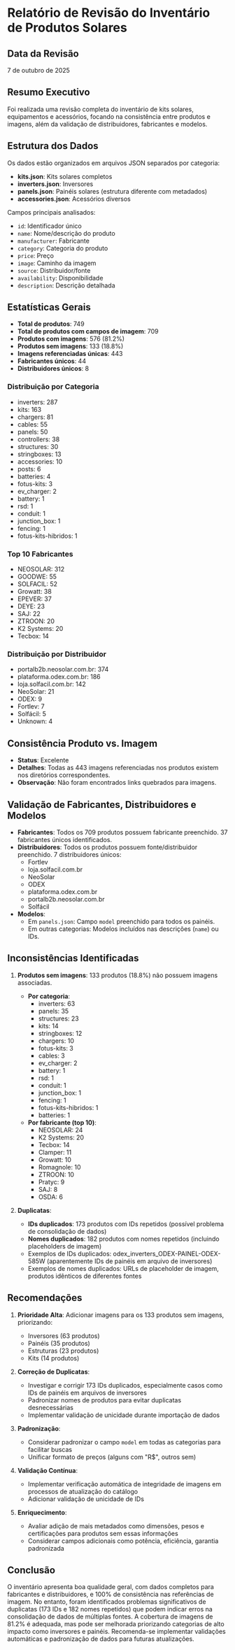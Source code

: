 # Relatório de Revisão do Inventário de Produtos Solares

## Data da Revisão

7 de outubro de 2025

## Resumo Executivo

Foi realizada uma revisão completa do inventário de kits solares, equipamentos e acessórios, focando na consistência entre produtos e imagens, além da validação de distribuidores, fabricantes e modelos.

## Estrutura dos Dados

Os dados estão organizados em arquivos JSON separados por categoria:

- **kits.json**: Kits solares completos
- **inverters.json**: Inversores
- **panels.json**: Painéis solares (estrutura diferente com metadados)
- **accessories.json**: Acessórios diversos

Campos principais analisados:

- `id`: Identificador único
- `name`: Nome/descrição do produto
- `manufacturer`: Fabricante
- `category`: Categoria do produto
- `price`: Preço
- `image`: Caminho da imagem
- `source`: Distribuidor/fonte
- `availability`: Disponibilidade
- `description`: Descrição detalhada

## Estatísticas Gerais

- **Total de produtos**: 749
- **Total de produtos com campos de imagem**: 709
- **Produtos com imagens**: 576 (81.2%)
- **Produtos sem imagens**: 133 (18.8%)
- **Imagens referenciadas únicas**: 443
- **Fabricantes únicos**: 44
- **Distribuidores únicos**: 8

### Distribuição por Categoria

- inverters: 287
- kits: 163
- chargers: 81
- cables: 55
- panels: 50
- controllers: 38
- structures: 30
- stringboxes: 13
- accessories: 10
- posts: 6
- batteries: 4
- fotus-kits: 3
- ev_charger: 2
- battery: 1
- rsd: 1
- conduit: 1
- junction_box: 1
- fencing: 1
- fotus-kits-hibridos: 1

### Top 10 Fabricantes

- NEOSOLAR: 312
- GOODWE: 55
- SOLFACIL: 52
- Growatt: 38
- EPEVER: 37
- DEYE: 23
- SAJ: 22
- ZTROON: 20
- K2 Systems: 20
- Tecbox: 14

### Distribuição por Distribuidor

- portalb2b.neosolar.com.br: 374
- plataforma.odex.com.br: 186
- loja.solfacil.com.br: 142
- NeoSolar: 21
- ODEX: 9
- Fortlev: 7
- Solfácil: 5
- Unknown: 4

## Consistência Produto vs. Imagem

- **Status**: Excelente
- **Detalhes**: Todas as 443 imagens referenciadas nos produtos existem nos diretórios correspondentes.
- **Observação**: Não foram encontrados links quebrados para imagens.

## Validação de Fabricantes, Distribuidores e Modelos

- **Fabricantes**: Todos os 709 produtos possuem fabricante preenchido. 37 fabricantes únicos identificados.
- **Distribuidores**: Todos os produtos possuem fonte/distribuidor preenchido. 7 distribuidores únicos:
  - Fortlev
  - loja.solfacil.com.br
  - NeoSolar
  - ODEX
  - plataforma.odex.com.br
  - portalb2b.neosolar.com.br
  - Solfácil
- **Modelos**:
  - Em `panels.json`: Campo `model` preenchido para todos os painéis.
  - Em outras categorias: Modelos incluídos nas descrições (`name`) ou IDs.

## Inconsistências Identificadas

1. **Produtos sem imagens**: 133 produtos (18.8%) não possuem imagens associadas.
   - **Por categoria**:
     - inverters: 63
     - panels: 35
     - structures: 23
     - kits: 14
     - stringboxes: 12
     - chargers: 10
     - fotus-kits: 3
     - cables: 3
     - ev_charger: 2
     - battery: 1
     - rsd: 1
     - conduit: 1
     - junction_box: 1
     - fencing: 1
     - fotus-kits-hibridos: 1
     - batteries: 1
   - **Por fabricante (top 10)**:
     - NEOSOLAR: 24
     - K2 Systems: 20
     - Tecbox: 14
     - Clamper: 11
     - Growatt: 10
     - Romagnole: 10
     - ZTROON: 10
     - Pratyc: 9
     - SAJ: 8
     - OSDA: 6

2. **Duplicatas**:
   - **IDs duplicados**: 173 produtos com IDs repetidos (possível problema de consolidação de dados)
   - **Nomes duplicados**: 182 produtos com nomes repetidos (incluindo placeholders de imagem)
   - Exemplos de IDs duplicados: odex_inverters_ODEX-PAINEL-ODEX-585W (aparentemente IDs de painéis em arquivo de inversores)
   - Exemplos de nomes duplicados: URLs de placeholder de imagem, produtos idênticos de diferentes fontes

## Recomendações

1. **Prioridade Alta**: Adicionar imagens para os 133 produtos sem imagens, priorizando:
   - Inversores (63 produtos)
   - Painéis (35 produtos)
   - Estruturas (23 produtos)
   - Kits (14 produtos)

2. **Correção de Duplicatas**:
   - Investigar e corrigir 173 IDs duplicados, especialmente casos como IDs de painéis em arquivos de inversores
   - Padronizar nomes de produtos para evitar duplicatas desnecessárias
   - Implementar validação de unicidade durante importação de dados

3. **Padronização**:
   - Considerar padronizar o campo `model` em todas as categorias para facilitar buscas
   - Unificar formato de preços (alguns com "R$", outros sem)

4. **Validação Contínua**:
   - Implementar verificação automática de integridade de imagens em processos de atualização do catálogo
   - Adicionar validação de unicidade de IDs

5. **Enriquecimento**:
   - Avaliar adição de mais metadados como dimensões, pesos e certificações para produtos sem essas informações
   - Considerar campos adicionais como potência, eficiência, garantia padronizada

## Conclusão

O inventário apresenta boa qualidade geral, com dados completos para fabricantes e distribuidores, e 100% de consistência nas referências de imagem. No entanto, foram identificados problemas significativos de duplicatas (173 IDs e 182 nomes repetidos) que podem indicar erros na consolidação de dados de múltiplas fontes. A cobertura de imagens de 81.2% é adequada, mas pode ser melhorada priorizando categorias de alto impacto como inversores e painéis. Recomenda-se implementar validações automáticas e padronização de dados para futuras atualizações.
